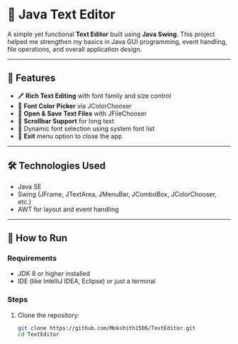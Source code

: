 # 📝 Java Text Editor

A simple yet functional **Text Editor** built using **Java Swing**. This project helped me strengthen my basics in Java GUI programming, event handling, file operations, and overall application design.

---

## 🔧 Features

- 🖊️ **Rich Text Editing** with font family and size control
- 🎨 **Font Color Picker** via JColorChooser
- 📂 **Open & Save Text Files** with JFileChooser
- 🧾 **Scrollbar Support** for long text
- 🔡 Dynamic font selection using system font list
- 🚪 **Exit** menu option to close the app

---

## 🛠️ Technologies Used

- Java SE
- Swing (JFrame, JTextArea, JMenuBar, JComboBox, JColorChooser, etc.)
- AWT for layout and event handling

---

## 🚀 How to Run

### Requirements
- JDK 8 or higher installed
- IDE (like IntelliJ IDEA, Eclipse) or just a terminal

### Steps

1. Clone the repository:
   ```bash
   git clone https://github.com/Mokshith1506/TextEditor.git
   cd TextEditor
